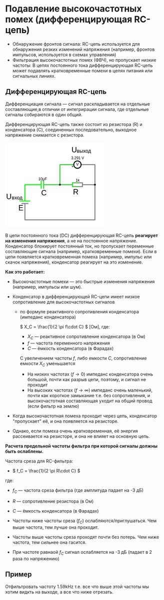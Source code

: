 # Подавление высокочастотных помех (дифференцирующая RC-цепь)

- Обнаружение фронтов сигнала: RC-цепь используется для обнаружения резких изменений напряжения (например, фронтов импульсов, используется в схемах управления)
- Фильтрация высокочастотных помех (ФВЧ), но пропускает низкие частоты: В цепях постоянного тока дифференцирующая RC-цепь может подавлять кратковременные помехи в цепях питания или сигнальных линиях.

## Дифференцирующая RC-цепь
Дифференциация сигнала — сигнал раскладывается на отдельные составляющие,в отличии от интегрирации сигнала, где отдельные сигналы собираются в один общий.

Дифференцирующая RC-цепь также состоит из резистора (R) и конденсатора (C), соединенных последовательно, выходное напряжение снимается с резистора.

![Дифференцирующая RC-цепь.](../img/152.png "Дифференцирующая RC-цепь.")

В цепи постоянного тока (DC) дифференцирующая RC-цепь **реагирует на изменения напряжения**, а не на постоянное напряжение.
Конденсатор блокирует постоянный ток, но пропускает переменные составляющие сигнала (например, кратковременные помехи).
Если в цепи появляется кратковременная помеха (например, импульс или скачок напряжения), конденсатор реагирует на это изменение.

**Как это работает:**
- Высокочастотные помехи — это быстрые изменения напряжения (например, импульсы или шум).
- Конденсатор в дифференцирующей RC-цепи имеет низкое сопротивление для высокочастотных сигналов 
    - по формуле реактивного сопротивления конденсатора (импеданс конденсатора) 
    
      $ X_C = \frac{1}{2 \pi f\cdot C} $ [Ом], 
      где:
        - $X_C$ — реактивное сопротивление конденсатора (в Ом)
        - $f$ — частота переменного напряжения
        - $C$ — ёмкость конденсатора (в Фарадах)
    
      С увеличением частоты $f$, либо емкости $C$, сопротивление емкости $X_C$ уменьшается 
        - На низких частотах ($f \to 0$) импеданс конденсатора очень большой, почти как разрыв цепи, поэтому, и сигнал не проходит
        - На высоких частотах ($f \to \infty$) импеданс очень маленький, почти как короткое замыкание т.е. без сопротивления, и высокочастотная составляющая уходит на общий провод (если фильтр на землю)

- Когда высокочастотная помеха проходит через цепь, конденсатор "пропускает" её, и она появляется на резисторе.
- Однако, если помеха очень кратковременная, её энергия рассеивается на резисторе, и она не влияет на основную цепь.

**Расчета предельной частоты фильтра при которой сигналы должны быть ослаблены.**

Частота среза для RC-фильтра:
- $ f_C = \frac{1}{2 \pi R\cdot C} $ 

где:
   - $f_C$ — частота среза фильтра (где амплитуда падает на -3 дБ)
   - $R$ — сопротивление резистора (в Ом)
   - $C$ — ёмкость конденсатора (в Фарадах)

- Частоты ниже частоты среза ($f_C$) ослабляются/приглушаться. Чем выше частота, тем лучше она проходит.
- Частоты выше частоты среза проходят почти без потерь. Чем ниже частота, тем сильнее она гасится.
- При частоте равнаой $f_C$ сигнал ослабляется на -3 дБ (падает в 2 раза по напряжению)


## Пример
Отфильтровать частоту 1.59kHz т.е. все что выше этой частоты мы хотим видкть на выходе, а все что ниже отрезать.
